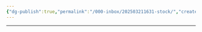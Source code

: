 ```yaml
---
{"dg-publish":true,"permalink":"/000-inbox/202503211631-stock/","created":"2025-03-21T16:31:11.665-04:00","updated":"2025-03-21T16:31:17.031-04:00"}
---
```


---